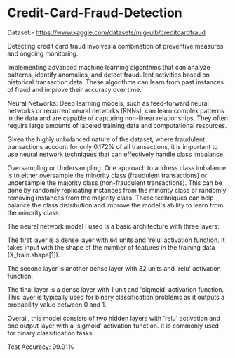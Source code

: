 # Credit-Card-Fraud-Detection

Dataset:- https://www.kaggle.com/datasets/mlg-ulb/creditcardfraud

Detecting credit card fraud involves a combination of preventive measures and ongoing monitoring.

 Implementing advanced machine learning algorithms that can analyze patterns, identify anomalies, and detect fraudulent activities based on historical transaction data. These algorithms can learn from past instances of fraud and improve their accuracy over time.

 Neural Networks: Deep learning models, such as feed-forward neural networks or recurrent neural networks (RNNs), can learn complex patterns in the data and are capable of capturing non-linear relationships. They often require large amounts of labeled training data and computational resources.

 Given the highly unbalanced nature of the dataset, where fraudulent transactions account for only 0.172% of all transactions, it is important to use neural network techniques that can effectively handle class imbalance.

Oversampling or Undersampling: One approach to address class imbalance is to either oversample the minority class (fraudulent transactions) or undersample the majority class (non-fraudulent transactions). This can be done by randomly replicating instances from the minority class or randomly removing instances from the majority class. These techniques can help balance the class distribution and improve the model's ability to learn from the minority class.


The neural network model I used  is a basic architecture with three layers:

The first layer is a dense layer with 64 units and 'relu' activation function. It takes input with the shape of the number of features in the training data (X_train.shape[1]).


The second layer is another dense layer with 32 units and 'relu' activation function.


The final layer is a dense layer with 1 unit and 'sigmoid' activation function. This layer is typically used for binary classification problems as it outputs a probability value between 0 and 1.


Overall, this model consists of two hidden layers with 'relu' activation and one output layer with a 'sigmoid' activation function. It is commonly used for binary classification tasks.

Test Accuracy: 99.91%
​
